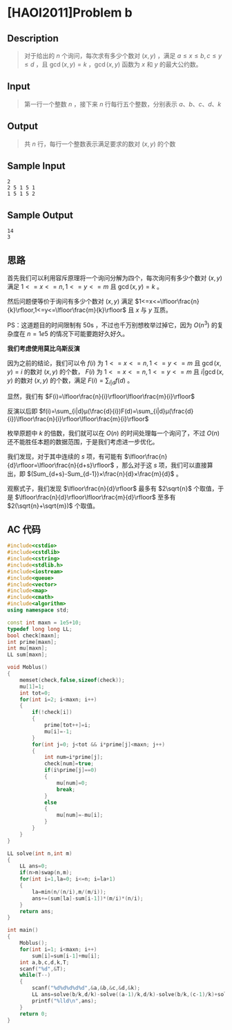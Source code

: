 # [HAOI2011]Problem b

## **Description**

> 对于给出的 $n$ 个询问，每次求有多少个数对 $(x,y)$ ，满足 $a≤x≤b,c≤y≤d$ ，且 $\gcd(x,y) = k$ ，$\gcd(x,y)$ 函数为 $x$ 和 $y$ 的最大公约数。 



## **Input**

> 第一行一个整数 $n$ ，接下来 $n$ 行每行五个整数，分别表示 $a、b、c、d、k$



## **Output**

> 共 $n$ 行，每行一个整数表示满足要求的数对 $(x,y)$ 的个数



## **Sample Input**

    2
    2 5 1 5 1
    1 5 1 5 2



## **Sample Output**


    14
    3



## **思路**

首先我们可以利用容斥原理将一个询问分解为四个，每次询问有多少个数对 $(x,y)$ 满足 $1<=x<=n,1<=y<=m$ 且 $\gcd(x,y)=k$ 。

然后问题便等价于询问有多少个数对 $(x,y)$ 满足 $1<=x<=\lfloor\frac{n}{k}\rfloor,1<=y<=\lfloor\frac{m}{k}\rfloor$ 且 $x$ 与 $y$ 互质。

PS：这道题目的时间限制有 50s ，不过也千万别想枚举过掉它，因为 $O(n^3)$ 的复杂度在 $n=1e5$ 的情况下可能要跑好久好久。

**我们考虑使用莫比乌斯反演**

因为之前的结论，我们可以令 $f(i)$ 为 $1<=x<=n,1<=y<=m$ 且 $\gcd(x,y)=i$ 的数对 $(x,y)$ 的个数， $F(i)$ 为 $1<=x<=n,1<=y<=m$ 且 $i|\gcd(x,y)$ 的数对 $(x,y)$ 的个数，满足 $F(i)=\sum_{i|d}f(d)$ 。

显然，我们有 $F(i)=\lfloor\frac{n}{i}\rfloor\lfloor\frac{m}{i}\rfloor$

反演以后即 $f(i)=\sum_{i|d}μ(\frac{d}{i})F(d)=\sum_{i|d}μ(\frac{d}{i})\lfloor\frac{n}{i}\rfloor\lfloor\frac{m}{i}\rfloor$

枚举原题中 $k$ 的倍数，我们就可以在 $O(n)$ 的时间处理每一个询问了，不过 $O(n)$ 还不能胜任本题的数据范围，于是我们考虑进一步优化。

我们发现，对于其中连续的 $s$ 项，有可能有 $\lfloor\frac{n}{d}\rfloor=\lfloor\frac{n}{d+s}\rfloor$ ，那么对于这 $s$ 项，我们可以直接算出，即 $(Sum_{d+s}-Sum_{d-1})×\frac{n}{d}×\frac{m}{d}$ 。

观察式子，我们发现 $\lfloor\frac{n}{d}\rfloor$ 最多有 $2\sqrt{n}$ 个取值，于是 $\lfloor\frac{n}{d}\rfloor\lfloor\frac{m}{d}\rfloor$ 至多有 $2(\sqrt{n}+\sqrt{m})$ 个取值。



## **AC 代码**

```cpp
#include<cstdio>
#include<cstdlib>
#include<cstring>
#include<stdlib.h>
#include<iostream>
#include<queue>
#include<vector>
#include<map>
#include<cmath>
#include<algorithm>
using namespace std;

const int maxn = 1e5+10;
typedef long long LL;
bool check[maxn];
int prime[maxn];
int mu[maxn];
LL sum[maxn];

void Moblus()
{
    memset(check,false,sizeof(check));
    mu[1]=1;
    int tot=0;
    for(int i=2; i<maxn; i++)
    {
        if(!check[i])
        {
            prime[tot++]=i;
            mu[i]=-1;
        }
        for(int j=0; j<tot && i*prime[j]<maxn; j++)
        {
            int num=i*prime[j];
            check[num]=true;
            if(i%prime[j]==0)
            {
                mu[num]=0;
                break;
            }
            else
            {
                mu[num]=-mu[i];
            }
        }
    }
}

LL solve(int n,int m)
{
    LL ans=0;
    if(n>m)swap(n,m);
    for(int i=1,la=0; i<=n; i=la+1)
    {
        la=min(n/(n/i),m/(m/i));
        ans+=(sum[la]-sum[i-1])*(m/i)*(n/i);
    }
    return ans;
}

int main()
{
    Moblus();
    for(int i=1; i<maxn; i++)
        sum[i]=sum[i-1]+mu[i];
    int a,b,c,d,k,T;
    scanf("%d",&T);
    while(T--)
    {
        scanf("%d%d%d%d%d",&a,&b,&c,&d,&k);
        LL ans=solve(b/k,d/k)-solve((a-1)/k,d/k)-solve(b/k,(c-1)/k)+solve((a-1)/k,(c-1)/k);
        printf("%lld\n",ans);
    }
    return 0;
}
```

